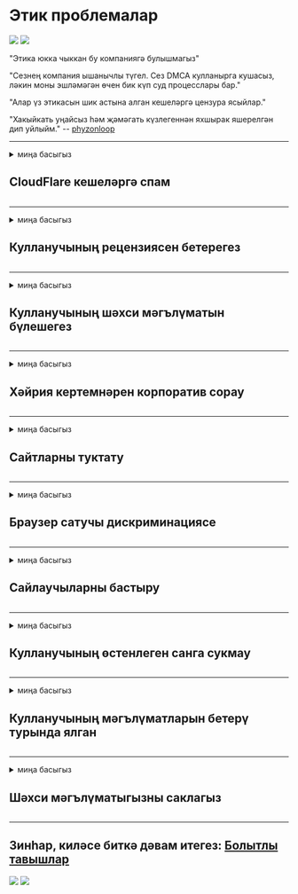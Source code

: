 # Этик проблемалар

![](https://codeberg.org/crimeflare/cloudflare-tor/media/branch/master/image/itsreallythatbad.jpg)
![](https://codeberg.org/crimeflare/cloudflare-tor/media/branch/master/image/telegram/c81238387627b4bfd3dcd60f56d41626.jpg)

"Этика юкка чыккан бу компаниягә булышмагыз"

"Сезнең компания ышанычлы түгел. Сез DMCA кулланырга кушасыз, ләкин моны эшләмәгән өчен бик күп суд процесслары бар."

"Алар үз этикасын шик астына алган кешеләргә цензура ясыйлар."

"Хакыйкать уңайсыз һәм җәмәгать күзлегеннән яхшырак яшерелгән дип уйлыйм."  -- [phyzonloop](https://twitter.com/phyzonloop)


---


<details>
<summary>миңа басыгыз

## CloudFlare кешеләргә спам
</summary>


Cloudflare Cloudflare булмаган кулланучыларга спам хатлары җибәрә.

- Сайлаган абонентларга электрон почталар җибәрегез
- Кулланучы "тукта" дигәч, электрон почта җибәрүне туктатыгыз

Бу бик гади. Ләкин Cloudflare мөһим түгел.
Cloudflare аларның хезмәтен куллану барлык спамнарны яки һөҗүм итүчеләрне туктата ала диде.
Cloudflare-ны активлаштырмыйча, ничек без Cloudflare-ны туктата алабыз?


| 🖼 | 🖼 |
| --- | --- |
| ![](https://codeberg.org/crimeflare/cloudflare-tor/media/branch/master/image/cfspam01.jpg) | ![](https://codeberg.org/crimeflare/cloudflare-tor/media/branch/master/image/cfspam03.jpg) |
| ![](https://codeberg.org/crimeflare/cloudflare-tor/media/branch/master/image/cfspam02.jpg) | ![](https://codeberg.org/crimeflare/cloudflare-tor/media/branch/master/image/cfspambrittany.jpg)<br>![](https://codeberg.org/crimeflare/cloudflare-tor/media/branch/master/image/cfspamtwtr.jpg) |

</details>

---

<details>
<summary>миңа басыгыз

## Кулланучының рецензиясен бетерегез
</summary>


Cloudflare цензоры тискәре күзәтү.
Әгәр сез Твиттерда Cloudflare анти-текстын урнаштырсагыз, Cloudflare хезмәткәреннән ", к, бу түгел" хәбәре белән җавап алу мөмкинлеге бар.
Әгәр дә сез теләсә нинди күзәтү сайтында тискәре рецензия урнаштырсагыз, алар аны цензурага кертергә тырышачаклар.


| 🖼 | 🖼 |
| --- | --- |
| ![](https://codeberg.org/crimeflare/cloudflare-tor/media/branch/master/image/cfcenrev_01.jpg)<br>![](https://codeberg.org/crimeflare/cloudflare-tor/media/branch/master/image/cfcenrev_02.jpg) | ![](https://codeberg.org/crimeflare/cloudflare-tor/media/branch/master/image/cfcenrev_03.jpg) |

</details>

---

<details>
<summary>миңа басыгыз

## Кулланучының шәхси мәгълүматын бүлешегез
</summary>


Cloudflare зур эзәрлекләү проблемасына ия.
Cloudflare урнаштырылган сайтлардан зарланучыларның шәхси мәгълүматлары белән уртаклаша.
Алар кайвакыт сездән чын таныклыгыгызны сорыйлар.
Әгәр дә сез эзәрлекләнергә, һөҗүм итәргә, алмаштырырга яки үтерергә теләмисез икән, Cloudflared сайтларыннан ерак тору яхшырак.


| 🖼 | 🖼 |
| --- | --- |
| ![](https://codeberg.org/crimeflare/cloudflare-tor/media/branch/master/image/cfdox_what.jpg) | ![](https://codeberg.org/crimeflare/cloudflare-tor/media/branch/master/image/cfdox_swat.jpg) |
| ![](https://codeberg.org/crimeflare/cloudflare-tor/media/branch/master/image/cfdox_kill.jpg) | ![](https://codeberg.org/crimeflare/cloudflare-tor/media/branch/master/image/cfdox_threat.jpg) |
| ![](https://codeberg.org/crimeflare/cloudflare-tor/media/branch/master/image/cfdox_dox.jpg) | ![](https://codeberg.org/crimeflare/cloudflare-tor/media/branch/master/image/cfdox_ex1.jpg)<br>![](https://codeberg.org/crimeflare/cloudflare-tor/media/branch/master/image/cfdox_ex2.jpg) |

</details>

---

<details>
<summary>миңа басыгыз

## Хәйрия кертемнәрен корпоратив сорау
</summary>


CloudFlare хәйрия кертемнәрен сорый.
Америка корпорациясенең яхшы сәбәпләре булган коммерциячел булмаган оешмалар белән беррәттән хәйрия соравы бик куркыныч.
Әгәр дә сез кешеләрне блокларга яки башкаларның вакытын әрәм итәргә яратсагыз, Cloudflare хезмәткәрләре өчен кайбер пицаларга заказ бирергә теләрсез.


![](https://codeberg.org/crimeflare/cloudflare-tor/media/branch/master/image/cfdonate.jpg)

</details>

---

<details>
<summary>миңа басыгыз

## Сайтларны туктату
</summary>


Сайтыгыз кинәт төшсә, сез нәрсә эшләрсез?
Cloudflare кулланучының конфигурациясен юкка чыгаруы яки бернинди кисәтүсез хезмәтне туктатуы турында хәбәрләр бар.
Сезгә яхшырак провайдер табарга тәкъдим итәбез.

![](https://codeberg.org/crimeflare/cloudflare-tor/media/branch/master/image/cftmnt.jpg)

</details>

---

<details>
<summary>миңа басыгыз

## Браузер сатучы дискриминациясе
</summary>


CloudFlare Tor-браузер булмаган кулланучыларга дошман мөгамәлә иткәндә Firefox кулланучыларга өстенлек бирә.
Ирекле булмаган javascript башкарудан баш тарткан кулланучылар шулай ук ​​дошман мөгамәлә итәләр.
Бу керү тигезсезлеге - челтәрнең битарафлыгын куллану һәм вәкаләтләрне дөрес кулланмау.

![](https://codeberg.org/crimeflare/cloudflare-tor/media/branch/master/image/browdifftbcx.gif)

- Сулда: Тор браузеры, уңда: Chrome. Шул ук IP адрес.

![](https://codeberg.org/crimeflare/cloudflare-tor/media/branch/master/image/browserdiff.jpg)

- Сулда: Tor браузеры Javascript инвалид, Cookie кушылган
- Уңда: Chrome Javascript кушылган, Cookie инвалид

![](https://codeberg.org/crimeflare/cloudflare-tor/media/branch/master/image/cfsiryoublocked.jpg)

- QuteBrowser (кечкенә браузер) Торсыз (Clearnet IP)

| ***Браузер*** | ***Дәвалау мөмкинлеге*** |
| --- | --- |
| Tor Browser (Javascript кушылган) | керү рөхсәт ителә |
| Firefox (Javascript кушылган) | керү бозылган |
| Chromium (Javascript кушылган) | керү бозылган |
| Chromium or Firefox (Javascript инвалид) | керү тыелган |
| Chromium or Firefox (Cookie инвалид) | керү тыелган |
| QuteBrowser | керү тыелган |
| lynx | керү тыелган |
| w3m | керү тыелган |
| wget | керү тыелган |


Ни өчен җиңел проблеманы чишү өчен Аудио төймәсен кулланмаска?

Әйе, аудио төймә бар, ләкин ул һәрвакыт Тор өстендә эшләми.
Сез бу хәбәрне баскач алырсыз:

```
Соңрак кабатлап карагыз
Сезнең санак яки челтәр автоматлаштырылган сорау җибәрә ала.
Кулланучыларыбызны яклау өчен, без сезнең соравыгызны хәзер эшли алмыйбыз.
Төгәлрәк мәгълүмат өчен безнең ярдәм битенә керегез
```

</details>

---

<details>
<summary>миңа басыгыз

## Сайлаучыларны бастыру
</summary>


АКШ штатларында сайлаучылар ахыр чиктә яшәү урынындагы дәүләт секретаре сайты аша тавыш бирү өчен теркәләләр.
Республика контролендә булган дәүләт секретаре офислары Cloudflare аша дәүләт секретаре сайтына прокси ясап сайлаучыларны кысу белән шөгыльләнә.
Cloudflare Tor кулланучыларына дошман мөгамәлә итү, аның үзәкләштерелгән глобаль күзәтү ноктасы буларак MITM позициясе, һәм аның зарарлы роле булачак сайлаучыларны теркәлергә теләми.
Аерым алганда, либераллар хосусыйлыкны кабул итәләр.
Сайлаучыларны теркәү формалары сайлаучының политик таянуы, шәхси физик адресы, социаль яклау номеры, туган көне турында сизгер мәгълүмат туплый.
Күпчелек штатлар бу мәгълүматның тулы өлешен халыкка бирәләр, ләкин Cloudflare бу мәгълүматны кемдер тавыш бирү өчен теркәлгәндә күрә.

Игътибар итегез, кәгазь теркәлү Cloudflare-ны кичерми, чөнки дәүләт секретаре мәгълүмат кертү хезмәткәрләре Cloudflare сайтын мәгълүмат кертү өчен кулланачаклар.

| 🖼 | 🖼 |
| --- | --- |
| ![](https://codeberg.org/crimeflare/cloudflare-tor/media/branch/master/image/cfvotm_01.jpg) | ![](https://codeberg.org/crimeflare/cloudflare-tor/media/branch/master/image/cfvotm_02.jpg) |

- Change.org - тавыш җыю һәм чаралар күрү өчен танылган сайт.
“һәркайда кешеләр кампанияләр башлыйлар, ярдәмчеләрне җәлеп итәләр, карар кабул итүчеләр белән эш итәләр.”
Кызганычка каршы, Cloudflare агрессив фильтры аркасында күпләр Change.org бөтенләй карый алмый.
Аларга гаризага кул кую тыела, шулай итеп аларны демократик процесстан чыгаралар.
OpenPetition кебек болытлы булмаган платформаны куллану проблеманы чишәргә ярдәм итә.

| 🖼 | 🖼 |
| --- | --- |
| ![](https://codeberg.org/crimeflare/cloudflare-tor/media/branch/master/image/changeorgasn.jpg) | ![](https://codeberg.org/crimeflare/cloudflare-tor/media/branch/master/image/changeorgtor.jpg) |

- Cloudflare'ның "Афина проекты" дәүләт һәм җирле сайлау сайтларына бушлай предприятия дәрәҗәсендә яклау тәкъдим итә.
Алар "сайлаучылары сайлау мәгълүматларына һәм сайлаучыларны теркәүгә керә ала" диделәр, ләкин бу ялган, чөнки күпләр сайтны бөтенләй карый алмыйлар.

</details>

---

<details>
<summary>миңа басыгыз

## Кулланучының өстенлеген санга сукмау
</summary>


Әгәр дә сез берәр нәрсәне кире кагасыз икән, сез аның турында электрон почта алмассыз дип көтәсез.
Cloudflare кулланучының өстенлеген санга сукмый һәм клиент рөхсәтеннән башка өченче як корпорацияләре белән мәгълүмат бүлешә.
Әгәр сез бушлай план кулланасыз икән, алар кайвакыт сезгә электрон почта җибәрәләр, ай саен язылу.

![](https://codeberg.org/crimeflare/cloudflare-tor/media/branch/master/image/cfviopl_tp.jpg)

</details>

---

<details>
<summary>миңа басыгыз

## Кулланучының мәгълүматларын бетерү турында ялган
</summary>


Элеккеге клиент блогы буенча, Cloudflare счетларны бетерү турында ялган сөйли.
Хәзерге вакытта күпчелек компанияләр сезнең хисап язмагызны япканнан соң бетерәләр.
Яхшы компанияләрнең күбесе бу турыда үзләренең хосусыйлык политикасында искә алалар.
Болыт? No.к.

```
2019-08-05 CloudFlare миңа минем счетымны алып ташлаулары турында раслау җибәрде.
2019-10-02 CloudFlare'тан электрон почта алдым "чөнки мин клиент"
```

Cloudflare "бетерү" сүзе турында белми иде.
Әгәр ул чыннан да бетерелсә, ни өчен бу элеккеге клиент электрон почта алды?
Ул шулай ук ​​Cloudflare хосусыйлык политикасы бу турыда искә алмавын искәртте.

```
Аларның яңа хосусыйлык политикасы бер ел дәвамында мәгълүматны саклап калу турында әйтми.
```

![](https://codeberg.org/crimeflare/cloudflare-tor/media/branch/master/image/cfviopl_notdel.jpg)

Аларның хосусыйлык политикасы LIE булса, Cloudflareга ничек ышанып була?

</details>

---

<details>
<summary>миңа басыгыз

## Шәхси мәгълүматыгызны саклагыз
</summary>


Cloudflare счетын бетерү - катлаулы дәрәҗә.

```
"Хисап" категориясен кулланып, ярдәм билетын җибәрегез,
һәм хәбәр органында счетны бетерүне сорыйлар.
Бетерүне сораганчы, сезнең доменыгыз яки кредит карталарыгыз булырга тиеш түгел.
```

Сез бу раслау электрон почтасын алырсыз.

![](https://codeberg.org/crimeflare/cloudflare-tor/media/branch/master/image/cf_deleteandkeep.jpg)

"Без сезнең бетерү соравыгызны эшкәртә башладык", ләкин "Сезнең шәхси мәгълүматны саклауны дәвам итәрбез".

Сез моңа "ышана" аласызмы?

</details>

---

## Зинһар, киләсе биткә дәвам итегез:   [Болытлы тавышлар](../PEOPLE.md)

![](https://codeberg.org/crimeflare/cloudflare-tor/media/branch/master/image/freemoldybread.jpg)
![](https://codeberg.org/crimeflare/cloudflare-tor/media/branch/master/image/cfisnotanoption.jpg)
